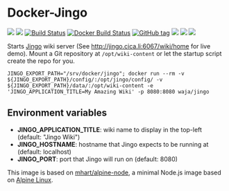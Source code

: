 # Docker-Jingo

[![](https://images.microbadger.com/badges/version/waja/jingo.svg)](https://hub.docker.com/r/waja/jingo/)
[![](https://images.microbadger.com/badges/image/waja/jingo.svg)](https://hub.docker.com/r/waja/jingo/)
[![Build Status](https://travis-ci.org/Cyconet/docker-jingo.svg?branch=development)](https://travis-ci.org/Cyconet/docker-jingo)
[![Docker Build Status](https://img.shields.io/docker/build/waja/jingo.svg)](https://hub.docker.com/r/waja/jingo/)
[![GitHub tag](https://img.shields.io/github/tag/Cyconet/docker-jingo.svg)](https://github.com/Cyconet/docker-jingo/tags)
[![](https://img.shields.io/docker/pulls/waja/jingo.svg)](https://hub.docker.com/r/waja/jingo/)
[![](https://img.shields.io/docker/stars/waja/jingo.svg)](https://hub.docker.com/r/waja/jingo/)
[![](https://img.shields.io/docker/automated/waja/jingo.svg)](https://hub.docker.com/r/waja/jingo/)

Starts [Jingo](https://github.com/claudioc/jingo) wiki server (See http://jingo.cica.li:6067/wiki/home for live demo). Mount a Git repository at ```/opt/wiki-content``` or let the startup script create the repo for you.

```
JINGO_EXPORT_PATH="/srv/docker/jingo"; docker run --rm -v ${JINGO_EXPORT_PATH}/config/:/opt/jingo/config/ -v ${JINGO_EXPORT_PATH}/data/:/opt/wiki-content -e 'JINGO_APPLICATION_TITLE=My Amazing Wiki' -p 8080:8080 waja/jingo
```

## Environment variables

* __JINGO_APPLICATION_TITLE__: wiki name to display in the top-left (default: "Jingo Wiki")
* __JINGO_HOSTNAME__: hostname that Jingo expects to be running at (default: localhost)
* __JINGO_PORT__: port that Jingo will run on (default: 8080)

This image is based on [mhart/alpine-node](https://github.com/mhart/alpine-node), a minimal Node.js image based on [Alpine Linux](https://alpinelinux.org/).

